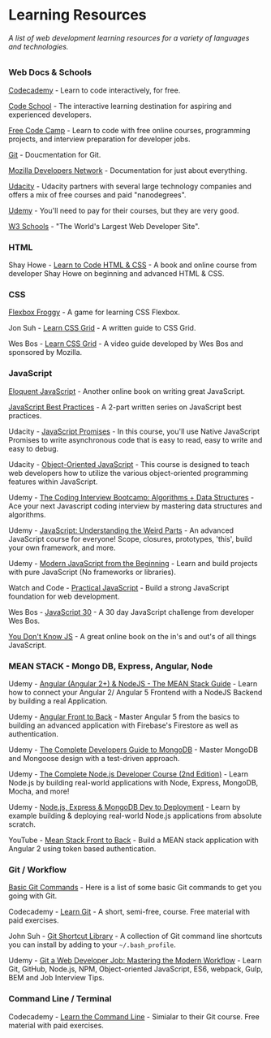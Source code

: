 # Learning Resources
###### A list of web development learning resources for a variety of languages and technologies. 

### Web Docs & Schools
[Codecademy](https://www.codecademy.com/) - Learn to code interactively, for free.

[Code School](https://www.codeschool.com/) - The interactive learning destination for aspiring and experienced developers.

[Free Code Camp](https://www.freecodecamp.org/) - Learn to code with free online courses, programming projects, and interview preparation for developer jobs.

[Git](https://git-scm.com/docs) - Doucmentation for Git.

[Mozilla Developers Network](https://developer.mozilla.org/en-US/) - Documentation for just about everything.

[Udacity](https://www.udacity.com/) - Udacity partners with several large technology companies and offers a mix of free courses and paid "nanodegrees". 

[Udemy](https://www.udemy.com/) - You'll need to pay for their courses, but they are very good. 

[W3 Schools](https://www.w3schools.com/) - "The World's Largest Web Developer Site".

### HTML
Shay Howe - [Learn to Code HTML & CSS](https://learn.shayhowe.com/) - A book and online course from developer Shay Howe on beginning and advanced HTML & CSS.

### CSS
[Flexbox Froggy](http://flexboxfroggy.com/) - A game for learning CSS Flexbox.

Jon Suh - [Learn CSS Grid](http://learncssgrid.com/) - A written guide to CSS Grid. 

Wes Bos - [Learn CSS Grid](https://cssgrid.io/) - A video guide developed by Wes Bos and sponsored by Mozilla. 

### JavaScript

[Eloquent JavaScript](http://eloquentjavascript.net/) - Another online book on writing great JavaScript.

[JavaScript Best Practices](https://www.thinkful.com/learn/javascript-best-practices-1/) - A 2-part written series on JavaScript best practices. 

Udacity - [JavaScript Promises](https://www.udacity.com/course/javascript-promises--ud898) - In this course, you'll use Native JavaScript Promises to write asynchronous code that is easy to read, easy to write and easy to debug.

Udacity - [Object-Oriented JavaScript](https://www.udacity.com/course/object-oriented-javascript--ud015) - This course is designed to teach web developers how to utilize the various object-oriented programming features within JavaScript.

Udemy - [The Coding Interview Bootcamp: Algorithms + Data Structures](https://www.udemy.com/coding-interview-bootcamp-algorithms-and-data-structure/) - Ace your next Javascript coding interview by mastering data structures and algorithms.

Udemy - [JavaScript: Understanding the Weird Parts](https://www.udemy.com/understand-javascript/) - An advanced JavaScript course for everyone! Scope, closures, prototypes, 'this', build your own framework, and more.

Udemy - [Modern JavaScript from the Beginning](https://www.udemy.com/modern-javascript-from-the-beginning/) - Learn and build projects with pure JavaScript (No frameworks or libraries). 

Watch and Code - [Practical JavaScript](https://watchandcode.com/p/practical-javascript) - Build a strong JavaScript foundation for web development.

Wes Bos - [JavaScript 30](https://javascript30.com/) - A 30 day JavaScript challenge from developer Wes Bos. 

[You Don't Know JS](https://github.com/getify/You-Dont-Know-JS) - A great online book on the in's and out's of all things JavaScript. 

### MEAN STACK - Mongo DB, Express, Angular, Node
Udemy - [Angular (Angular 2+) & NodeJS - The MEAN Stack Guide](https://www.udemy.com/angular-2-and-nodejs-the-practical-guide/) - Learn how to connect your Angular 2/ Angular 5 Frontend with a NodeJS Backend by building a real Application.

Udemy - [Angular Front to Back](https://www.udemy.com/angular-4-front-to-back/) - Master Angular 5 from the basics to building an advanced application with Firebase's Firestore as well as authentication.

Udemy - [The Complete Developers Guide to MongoDB](https://www.udemy.com/the-complete-developers-guide-to-mongodb/) - Master MongoDB and Mongoose design with a test-driven approach.

Udemy - [The Complete Node.js Developer Course (2nd Edition)](https://www.udemy.com/the-complete-nodejs-developer-course-2/) - Learn Node.js by building real-world applications with Node, Express, MongoDB, Mocha, and more!

Udemy - [Node.js, Express & MongoDB Dev to Deployment](https://www.udemy.com/nodejs-express-mongodb-dev-to-deployment/) - Learn by example building & deploying real-world Node.js applications from absolute scratch.

YouTube - [Mean Stack Front to Back](https://www.youtube.com/playlist?list=PLillGF-RfqbZMNtaOXJQiDebNXjVapWPZ) - Build a MEAN stack application with Angular 2 using token based authentication.

### Git / Workflow
[Basic Git Commands](https://confluence.atlassian.com/bitbucketserver/basic-git-commands-776639767.html) - Here is a list of some basic Git commands to get you going with Git.

Codecademy - [Learn Git](https://www.codecademy.com/learn/learn-git) - A short, semi-free, course. Free material with paid exercises.

John Suh - [Git Shortcut Library](https://jonsuh.com/blog/git-command-line-shortcuts/) - A collection of Git command line shortcuts you can install by adding to your `~/.bash_profile`.

Udemy - [Git a Web Developer Job: Mastering the Modern Workflow](https://www.udemy.com/git-a-web-developer-job-mastering-the-modern-workflow/) - Learn Git, GitHub, Node.js, NPM, Object-oriented JavaScript, ES6, webpack, Gulp, BEM and Job Interview Tips.

### Command Line / Terminal 
Codecademy - [Learn the Command Line](https://www.codecademy.com/learn/learn-the-command-line) - Simialar to their Git course. Free material with paid exercises.
